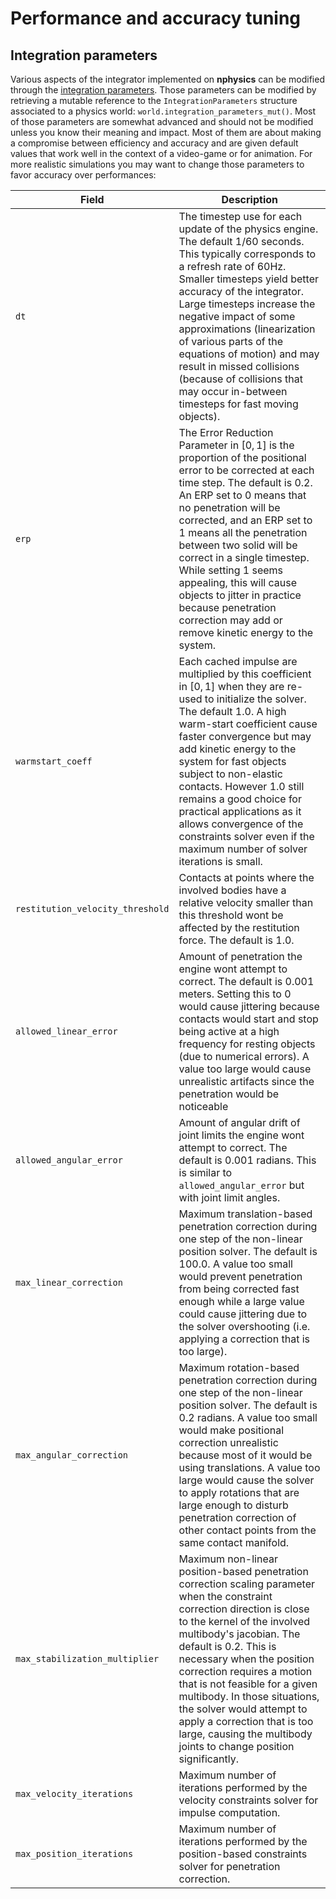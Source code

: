 # Performance and accuracy tuning

## Integration parameters
Various aspects of the integrator implemented on **nphysics** can be modified through the [integration parameters](/rustdoc/nphysics3d/solver/struct.IntegrationParameters.html). Those parameters can be modified by retrieving a mutable reference to the `IntegrationParameters` structure associated to a physics world: `world.integration_parameters_mut()`. Most of those parameters are somewhat advanced and should not be modified unless you know their meaning and impact. Most of them are about making a compromise between efficiency and accuracy and are given default values that work well in the context of a video-game or for animation. For more realistic simulations you may want to change those parameters to favor accuracy over performances:


| Field                 | Description                                                           |
|--                      | --                                                                    |
| `dt` | The timestep use for each update of the physics engine. The default $1 / 60$ seconds. This typically corresponds to a refresh rate of 60Hz. Smaller timesteps yield better accuracy of the integrator. Large timesteps increase the negative impact of some approximations (linearization of various parts of the equations of motion) and may result in missed collisions (because of collisions that may occur in-between timesteps for fast moving objects). |
| `erp` | The Error Reduction Parameter in $[0, 1]$ is the proportion of the positional error to be corrected at each time step. The default is $0.2$. An ERP set to 0 means that no penetration will be corrected, and an ERP set to 1 means all the penetration between two solid will be correct in a single timestep. While setting 1 seems appealing, this will cause objects to jitter in practice because penetration correction may add or remove kinetic energy to the system. |
| `warmstart_coeff` | Each cached impulse are multiplied by this coefficient in $[0, 1]$ when they are re-used to initialize the solver. The default $1.0$. A high warm-start coefficient cause faster convergence but may add kinetic energy to the system for fast objects subject to non-elastic contacts. However $1.0$ still remains a good choice for practical applications as it allows convergence of the constraints solver even if the maximum number of solver iterations is small. |
| `restitution_velocity_threshold` | Contacts at points where the involved bodies have a relative velocity smaller than this threshold wont be affected by the restitution force. The default is $1.0$. |
| `allowed_linear_error` | Amount of penetration the engine wont attempt to correct. The default is $0.001$ meters. Setting this to 0 would cause jittering because contacts would start and stop being active at a high frequency for resting objects (due to numerical errors). A value too large would cause unrealistic artifacts since the penetration would be noticeable |
| `allowed_angular_error` | Amount of angular drift of joint limits the engine wont attempt to correct. The default is $0.001$ radians. This is similar to `allowed_angular_error` but with joint limit angles. |
| `max_linear_correction` | Maximum translation-based penetration correction during one step of the non-linear position solver. The default is $100.0$. A value too small would prevent penetration from being corrected fast enough while a large value could cause jittering due to the solver overshooting (i.e. applying a correction that is too large). |
| `max_angular_correction` | Maximum rotation-based penetration correction during one step of the non-linear position solver. The default is $0.2$ radians. A value too small would make positional correction unrealistic because most of it would be using translations. A value too large would cause the solver to apply rotations that are large enough to disturb penetration correction of other contact points from the same contact manifold. |
| `max_stabilization_multiplier` | Maximum non-linear position-based penetration correction scaling parameter when the constraint correction direction is close to the kernel of the involved multibody's jacobian. The default is $0.2$. This is necessary when the position correction requires a motion that is not feasible for a given multibody. In those situations, the solver would attempt to apply a correction that is too large, causing the multibody joints to change position significantly. |
| `max_velocity_iterations` | Maximum number of iterations performed by the velocity constraints solver for impulse computation. |
| `max_position_iterations` | Maximum number of iterations performed by the position-based constraints solver for penetration correction. |